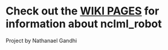 # Check out the [WIKI PAGES](https://github.com/NathanaelGandhi/nclml_robot/wiki) for information about nclml_robot

Project by Nathanael Gandhi

